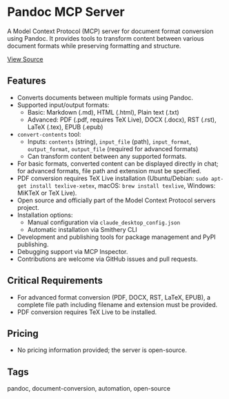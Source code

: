 # Pandoc MCP Server

A Model Context Protocol (MCP) server for document format conversion using Pandoc. It provides tools to transform content between various document formats while preserving formatting and structure.

[View Source](https://mcpservers.org/servers/vivekVells/mcp-pandoc)

## Features
- Converts documents between multiple formats using Pandoc.
- Supported input/output formats:
  - Basic: Markdown (.md), HTML (.html), Plain text (.txt)
  - Advanced: PDF (.pdf, requires TeX Live), DOCX (.docx), RST (.rst), LaTeX (.tex), EPUB (.epub)
- `convert-contents` tool:
  - Inputs: `contents` (string), `input_file` (path), `input_format`, `output_format`, `output_file` (required for advanced formats)
  - Can transform content between any supported formats.
- For basic formats, converted content can be displayed directly in chat; for advanced formats, file path and extension must be specified.
- PDF conversion requires TeX Live installation (Ubuntu/Debian: `sudo apt-get install texlive-xetex`, macOS: `brew install texlive`, Windows: MiKTeX or TeX Live).
- Open source and officially part of the Model Context Protocol servers project.
- Installation options:
  - Manual configuration via `claude_desktop_config.json`
  - Automatic installation via Smithery CLI
- Development and publishing tools for package management and PyPI publishing.
- Debugging support via MCP Inspector.
- Contributions are welcome via GitHub issues and pull requests.

## Critical Requirements
- For advanced format conversion (PDF, DOCX, RST, LaTeX, EPUB), a complete file path including filename and extension must be provided.
- PDF conversion requires TeX Live to be installed.

## Pricing
- No pricing information provided; the server is open-source.

## Tags
pandoc, document-conversion, automation, open-source